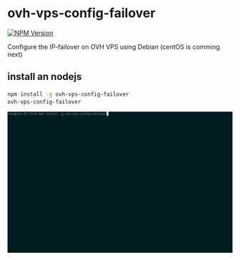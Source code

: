 # ovh-vps-config-failover

[![NPM Version](https://img.shields.io/npm/v/ovh-vps-config-failover.svg?style=flat)](https://www.npmjs.org/package/ovh-vps-config-failover)

Configure the IP-failover on OVH VPS using Debian (centOS is comming next)

## install an nodejs

```bash
npm install -g ovh-vps-config-failover
ovh-vps-config-failover
```

![ovh-vps-config-failover on vps](../ressources/ovh-vps-config-failover.gif?raw=true "preview")